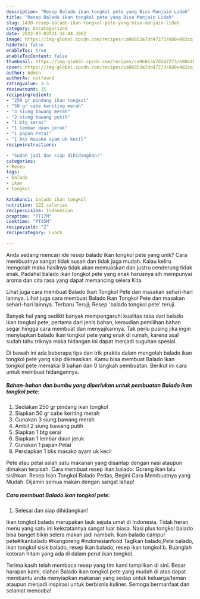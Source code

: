 ```yaml
---
description: "Resep Balado ikan tongkol pete yang Bisa Manjain Lidah"
title: "Resep Balado ikan tongkol pete yang Bisa Manjain Lidah"
slug: 1430-resep-balado-ikan-tongkol-pete-yang-bisa-manjain-lidah
category: Uncategorized
date: 2022-03-03T21:34:44.396Z
image: https://img-global.cpcdn.com/recipes/ca06853a7dd47273/680x482cq70/balado-ikan-tongkol-pete-foto-resep-utama.jpg
hideToc: false
enableToc: true
enableTocContent: false
thumbnail: https://img-global.cpcdn.com/recipes/ca06853a7dd47273/680x482cq70/balado-ikan-tongkol-pete-foto-resep-utama.jpg
cover: https://img-global.cpcdn.com/recipes/ca06853a7dd47273/680x482cq70/balado-ikan-tongkol-pete-foto-resep-utama.jpg
author: Admin
authorAv: notfound
ratingvalue: 3.5
reviewcount: 15
recipeingredient:
- "250 gr pindang ikan tongkol"
- "50 gr cabe keriting merah"
- "3 siung bawang merah"
- "2 siung bawang putih"
- "1 btg serai"
- "1 lembar daun jeruk"
- "1 papan Petai"
- "1 bks masako ayam uk kecil"
recipeinstructions:

- "Sudah jadi dan siap dihidangkan!"
categories:
- Resep
tags:
- balado
- ikan
- tongkol

katakunci: balado ikan tongkol 
nutrition: 122 calories
recipecuisine: Indonesian
preptime: "PT17M"
cooktime: "PT35M"
recipeyield: "2"
recipecategory: Lunch

---
```





Anda sedang mencari ide resep balado ikan tongkol pete yang unik? Cara membuatnya sangat tidak susah dan tidak juga mudah. Kalau keliru mengolah maka hasilnya tidak akan memuaskan dan justru cenderung tidak enak. Padahal balado ikan tongkol pete yang enak harusnya sih mempunyai aroma dan cita rasa yang dapat memancing selera Kita.





Lihat juga cara membuat Balado Ikan Tongkol Pete dan masakan sehari-hari lainnya. Lihat juga cara membuat Balado Ikan Tongkol Pete dan masakan sehari-hari lainnya. Terbaru Teruji; Resep &#39;balado tongkol pete&#39; teruji.

Banyak hal yang sedikit banyak mempengaruhi kualitas rasa dari balado ikan tongkol pete, pertama dari jenis bahan, kemudian pemilihan bahan segar hingga cara membuat dan menyajikannya. Tak perlu pusing jika ingin menyiapkan balado ikan tongkol pete yang enak di rumah, karena asal sudah tahu triknya maka hidangan ini dapat menjadi suguhan spesial.






Di bawah ini ada beberapa tips dan trik praktis dalam mengolah balado ikan tongkol pete yang siap dikreasikan. Kamu bisa membuat Balado ikan tongkol pete memakai 8 bahan dan 0 langkah pembuatan. Berikut ini cara untuk membuat hidangannya.

<!--inarticleads1-->

##### Bahan-bahan dan bumbu yang diperlukan untuk pembuatan Balado ikan tongkol pete:

1. Sediakan 250 gr pindang ikan tongkol
1. Siapkan 50 gr cabe keriting merah
1. Gunakan 3 siung bawang merah
1. Ambil 2 siung bawang putih
1. Siapkan 1 btg serai
1. Siapkan 1 lembar daun jeruk
1. Gunakan 1 papan Petai
1. Persiapkan 1 bks masako ayam uk kecil


Pete atau petai salah satu makanan yang disantap dengan nasi ataupun dimakan terpisah. Cara membuat resep ikan balado: Goreng ikan lalu sisihkan. Resep Ikan Tongkol Balado Pedas, Begini Cara Membuatnya yang Mudah. Dijamin semua makan dengan sangat lahap! 

<!--inarticleads2-->

##### Cara membuat Balado ikan tongkol pete:


1. Selesai dan siap dihidangkan!

Ikan tongkol balado merupakan lauk sejuta umat di Indonesia. Tidak heran, menu yang satu ini kelezatannya sangat luar biasa. Nasi plus tongkol balado bisa banget bikin selera makan jadi nambah. Ikan balado campur pete#ikanbalado #ikangoreng #indonesianfood TagIkan balado,Pete balado, ikan tongkol sisik balado, resep ikan balado, resep ikan tongkol b. Buanglah kotoran hitam yang ada di dalam perut ikan tongkol. 

Terima kasih telah membaca resep yang tim kami tampilkan di sini. Besar harapan kami, olahan Balado ikan tongkol pete yang mudah di atas dapat membantu anda menyiapkan makanan yang sedap untuk keluarga/teman ataupun menjadi inspirasi untuk berbisnis kuliner. Semoga bermanfaat dan selamat mencoba!
